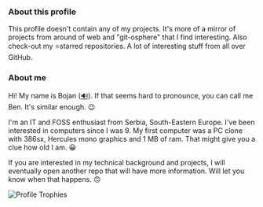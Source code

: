 ### About this profile

This profile doesn't contain any of my projects. It's more of a mirror of projects from around of web and "git-osphere" that I find interesting. Also check-out my ⭐starred repositories. A lot of interesting stuff from all over GitHub. 

### About me

Hi! My name is Bojan ([🔊](https://forvo.com/word/bojan/)). If that seems hard to pronounce, you can call me Ben. It's similar enough. 😉

I'm an IT and FOSS enthusiast from Serbia, South-Eastern Europe. I've been interested in computers since I was 9. My first computer was a PC clone with 386sx, Hercules mono graphics and 1 MB of ram. That might give you a clue how old I am. 😀

If you are interested in my technical background and projects, I will eventually open another repo that will have more information. Will let you know when that happens. 🙃

![Profile Trophies](https://github-profile-trophy.vercel.app/?username=bocke)
